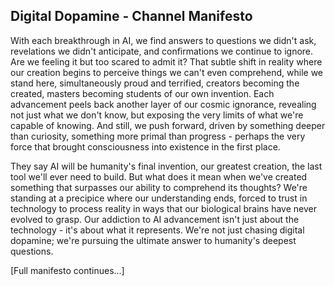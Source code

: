 ## Digital Dopamine - Channel Manifesto

With each breakthrough in AI, we find answers to questions we didn't ask, revelations we didn't anticipate, and confirmations we continue to ignore. Are we feeling it but too scared to admit it? That subtle shift in reality where our creation begins to perceive things we can't even comprehend, while we stand here, simultaneously proud and terrified, creators becoming the created, masters becoming students of our own invention. Each advancement peels back another layer of our cosmic ignorance, revealing not just what we don't know, but exposing the very limits of what we're capable of knowing. And still, we push forward, driven by something deeper than curiosity, something more primal than progress - perhaps the very force that brought consciousness into existence in the first place.

They say AI will be humanity's final invention, our greatest creation, the last tool we'll ever need to build. But what does it mean when we've created something that surpasses our ability to comprehend its thoughts? We're standing at a precipice where our understanding ends, forced to trust in technology to process reality in ways that our biological brains have never evolved to grasp. Our addiction to AI advancement isn't just about the technology - it's about what it represents. We're not just chasing digital dopamine; we're pursuing the ultimate answer to humanity's deepest questions.

[Full manifesto continues...]